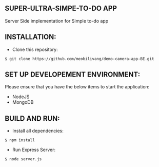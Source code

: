 ## SUPER-ULTRA-SIMPE-TO-DO APP
Server Side implementation for Simple to-do app
## INSTALLATION:
- Clone this repository:
 ```
$ git clone https://github.com/meobilivang/demo-camera-app-BE.git
 ```
## SET UP DEVELOPEMENT ENVIRONMENT:
Please ensure that you have the below items to start the application:
- NodeJS
- MongoDB

## BUILD AND RUN:
- Install all dependencies: 
```
$ npm install 
```
- Run Express Server:
```
$ node server.js
```
